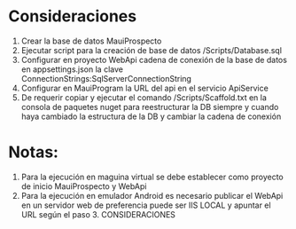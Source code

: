 # Consideraciones 

1. Crear la base de datos MauiProspecto
2. Ejecutar script para la creación de base de datos /Scripts/Database.sql
3. Configurar en proyecto WebApi cadena de conexión de la base de datos en appsettings.json la clave ConnectionStrings:SqlServerConnectionString
4. Configurar en MauiProgram la URL del api en el servicio ApiService
5. De requerir copiar y ejecutar el comando /Scripts/Scaffold.txt en la consola de paquetes nuget para reestructurar la DB siempre y cuando haya cambiado la estructura de la DB y cambiar la cadena de conexión 


# Notas:
1. Para la ejecución en maguina virtual se debe establecer como proyecto de inicio MauiProspecto y WebApi
2. Para la ejecución en emulador Android es necesario publicar el WebApi en un servidor web de preferencia puede ser IIS LOCAL y apuntar el URL según el paso 3. CONSIDERACIONES

